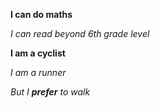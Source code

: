 **I can do maths**

*I can read beyond 6th grade level*

__I am a cyclist__

_I am a runner_

_But I **prefer** to walk_
